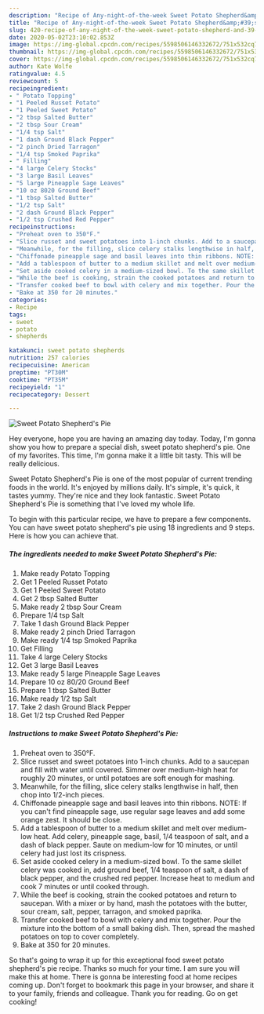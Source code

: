 ```yaml
---
description: "Recipe of Any-night-of-the-week Sweet Potato Shepherd&amp;#39;s Pie"
title: "Recipe of Any-night-of-the-week Sweet Potato Shepherd&amp;#39;s Pie"
slug: 420-recipe-of-any-night-of-the-week-sweet-potato-shepherd-and-39-s-pie
date: 2020-05-02T23:10:02.853Z
image: https://img-global.cpcdn.com/recipes/5598506146332672/751x532cq70/sweet-potato-shepherds-pie-recipe-main-photo.jpg
thumbnail: https://img-global.cpcdn.com/recipes/5598506146332672/751x532cq70/sweet-potato-shepherds-pie-recipe-main-photo.jpg
cover: https://img-global.cpcdn.com/recipes/5598506146332672/751x532cq70/sweet-potato-shepherds-pie-recipe-main-photo.jpg
author: Kate Wolfe
ratingvalue: 4.5
reviewcount: 5
recipeingredient:
- " Potato Topping"
- "1 Peeled Russet Potato"
- "1 Peeled Sweet Potato"
- "2 tbsp Salted Butter"
- "2 tbsp Sour Cream"
- "1/4 tsp Salt"
- "1 dash Ground Black Pepper"
- "2 pinch Dried Tarragon"
- "1/4 tsp Smoked Paprika"
- " Filling"
- "4 large Celery Stocks"
- "3 large Basil Leaves"
- "5 large Pineapple Sage Leaves"
- "10 oz 8020 Ground Beef"
- "1 tbsp Salted Butter"
- "1/2 tsp Salt"
- "2 dash Ground Black Pepper"
- "1/2 tsp Crushed Red Pepper"
recipeinstructions:
- "Preheat oven to 350°F."
- "Slice russet and sweet potatoes into 1-inch chunks. Add to a saucepan and fill with water until covered. Simmer over medium-high heat for roughly 20 minutes, or until potatoes are soft enough for mashing."
- "Meanwhile, for the filling, slice celery stalks lengthwise in half, then chop into 1/2-inch pieces."
- "Chiffonade pineapple sage and basil leaves into thin ribbons. NOTE: If you can&#39;t find pineapple sage, use regular sage leaves and add some orange zest. It should be close."
- "Add a tablespoon of butter to a medium skillet and melt over medium-low heat. Add celery, pineapple sage, basil, 1/4 teaspoon of salt, and a dash of black pepper. Saute on medium-low for 10 minutes, or until celery had just lost its crispness."
- "Set aside cooked celery in a medium-sized bowl. To the same skillet celery was cooked in, add ground beef, 1/4 teaspoon of salt, a dash of black pepper, and the crushed red pepper. Increase heat to medium and cook 7 minutes or until cooked through."
- "While the beef is cooking, strain the cooked potatoes and return to saucepan. With a mixer or by hand, mash the potatoes with the butter, sour cream, salt, pepper, tarragon, and smoked paprika."
- "Transfer cooked beef to bowl with celery and mix together. Pour the mixture into the bottom of a small baking dish. Then, spread the mashed potatoes on top to cover completely."
- "Bake at 350 for 20 minutes."
categories:
- Recipe
tags:
- sweet
- potato
- shepherds

katakunci: sweet potato shepherds 
nutrition: 257 calories
recipecuisine: American
preptime: "PT30M"
cooktime: "PT35M"
recipeyield: "1"
recipecategory: Dessert

---
```



![Sweet Potato Shepherd&#39;s Pie](https://img-global.cpcdn.com/recipes/5598506146332672/751x532cq70/sweet-potato-shepherds-pie-recipe-main-photo.jpg)

Hey everyone, hope you are having an amazing day today. Today, I'm gonna show you how to prepare a special dish, sweet potato shepherd&#39;s pie. One of my favorites. This time, I'm gonna make it a little bit tasty. This will be really delicious.



Sweet Potato Shepherd&#39;s Pie is one of the most popular of current trending foods in the world. It's enjoyed by millions daily. It's simple, it's quick, it tastes yummy. They're nice and they look fantastic. Sweet Potato Shepherd&#39;s Pie is something that I've loved my whole life.


To begin with this particular recipe, we have to prepare a few components. You can have sweet potato shepherd&#39;s pie using 18 ingredients and 9 steps. Here is how you can achieve that.

<!--inarticleads1-->

##### The ingredients needed to make Sweet Potato Shepherd&#39;s Pie:

1. Make ready  Potato Topping
1. Get 1 Peeled Russet Potato
1. Get 1 Peeled Sweet Potato
1. Get 2 tbsp Salted Butter
1. Make ready 2 tbsp Sour Cream
1. Prepare 1/4 tsp Salt
1. Take 1 dash Ground Black Pepper
1. Make ready 2 pinch Dried Tarragon
1. Make ready 1/4 tsp Smoked Paprika
1. Get  Filling
1. Take 4 large Celery Stocks
1. Get 3 large Basil Leaves
1. Make ready 5 large Pineapple Sage Leaves
1. Prepare 10 oz 80/20 Ground Beef
1. Prepare 1 tbsp Salted Butter
1. Make ready 1/2 tsp Salt
1. Take 2 dash Ground Black Pepper
1. Get 1/2 tsp Crushed Red Pepper




<!--inarticleads2-->

##### Instructions to make Sweet Potato Shepherd&#39;s Pie:

1. Preheat oven to 350°F.
1. Slice russet and sweet potatoes into 1-inch chunks. Add to a saucepan and fill with water until covered. Simmer over medium-high heat for roughly 20 minutes, or until potatoes are soft enough for mashing.
1. Meanwhile, for the filling, slice celery stalks lengthwise in half, then chop into 1/2-inch pieces.
1. Chiffonade pineapple sage and basil leaves into thin ribbons. NOTE: If you can&#39;t find pineapple sage, use regular sage leaves and add some orange zest. It should be close.
1. Add a tablespoon of butter to a medium skillet and melt over medium-low heat. Add celery, pineapple sage, basil, 1/4 teaspoon of salt, and a dash of black pepper. Saute on medium-low for 10 minutes, or until celery had just lost its crispness.
1. Set aside cooked celery in a medium-sized bowl. To the same skillet celery was cooked in, add ground beef, 1/4 teaspoon of salt, a dash of black pepper, and the crushed red pepper. Increase heat to medium and cook 7 minutes or until cooked through.
1. While the beef is cooking, strain the cooked potatoes and return to saucepan. With a mixer or by hand, mash the potatoes with the butter, sour cream, salt, pepper, tarragon, and smoked paprika.
1. Transfer cooked beef to bowl with celery and mix together. Pour the mixture into the bottom of a small baking dish. Then, spread the mashed potatoes on top to cover completely.
1. Bake at 350 for 20 minutes.




So that's going to wrap it up for this exceptional food sweet potato shepherd&#39;s pie recipe. Thanks so much for your time. I am sure you will make this at home. There is gonna be interesting food at home recipes coming up. Don't forget to bookmark this page in your browser, and share it to your family, friends and colleague. Thank you for reading. Go on get cooking!
